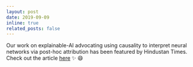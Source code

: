 ```yaml
---
layout: post
date: 2019-09-09 
inline: true
related_posts: false
---
```


Our work on explainable-AI advocating using causality to interpret neural networks via post-hoc attribution has been featured by Hindustan Times. Check out the article <a href="https://www.hindustantimes.com/education/iit-hyderabad-team-develops-method-to-access-the-insides-of-artificial-intelligence-programs/story-V8IsL4D3RGWv4zVkdg1qVN.html">here</a>  :sparkles: :smile:
